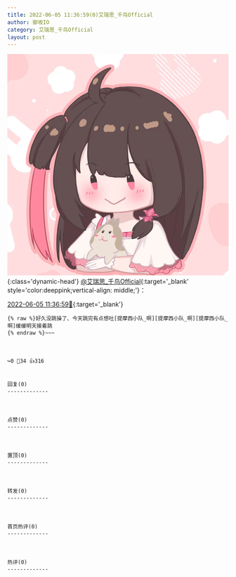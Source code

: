 ```yaml
---
title: 2022-06-05 11:36:59(0)艾瑞思_千鸟Official
author: 御坂IO
category: 艾瑞思_千鸟Official
layout: post
---
```


![img](/images/7e08840c56f251de28bdf766b647bd5fe9a5d50a.jpg){:class='dynamic-head'}
[@艾瑞思_千鸟Official](https://space.bilibili.com/1090010845/dynamic){:target='_blank' style='color:deeppink;vertical-align: middle;'}：

[2022-06-05 11:36:59🔗](https://t.bilibili.com/668132925165797412){:target='_blank'}

~~~
{% raw %}好久没跳操了、今天跳完有点想吐[提摩西小队_啊][提摩西小队_啊][提摩西小队_啊]缓缓明天接着跳
{% endraw %}~~~



↪️0 💬34 👍316


回复(0)
-------------



点赞(0)
-------------



置顶(0)
-------------



转发(0)
-------------



首页热评(0)
-------------



热评(0)
-------------



